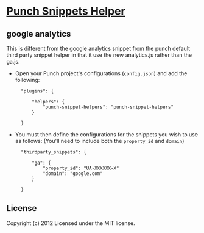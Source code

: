 # [Punch Snippets Helper](https://npmjs.org/package/punch-snippet-helpers)



## google analytics
This is different from the google analytics snippet from the punch default third party snippet helper in that it use the new analytics.js rather than the ga.js.

* Open your Punch project's configurations (`config.json`) and add the following:

		"plugins": {

			"helpers": {
				"punch-snippet-helpers": "punch-snippet-helpers"
			}

		}

* You must then define the configurations for the snippets you wish to use as follows: (You'll need to include both the `property_id` and `domain`)

		"thirdparty_snippets": {

			"ga": {
				"property_id": "UA-XXXXXX-X"
				"domain": "google.com"
			}

		}

## License

Copyright (c) 2012
Licensed under the MIT license.
